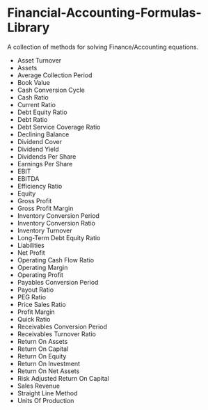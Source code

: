 # Financial-Accounting-Formulas-Library

A collection of methods for solving Finance/Accounting equations.

* Asset Turnover
* Assets
* Average Collection Period
* Book Value
* Cash Conversion Cycle
* Cash Ratio
* Current Ratio
* Debt Equity Ratio
* Debt Ratio
* Debt Service Coverage Ratio
* Declining Balance
* Dividend Cover
* Dividend Yield
* Dividends Per Share
* Earnings Per Share
* EBIT
* EBITDA
* Efficiency Ratio
* Equity
* Gross Profit
* Gross Profit Margin
* Inventory Conversion Period
* Inventory Conversion Ratio
* Inventory Turnover
* Long-Term Debt Equity Ratio
* Liabilities
* Net Profit
* Operating Cash Flow Ratio
* Operating Margin
* Operating Profit
* Payables Conversion Period
* Payout Ratio
* PEG Ratio
* Price Sales Ratio
* Profit Margin
* Quick Ratio
* Receivables Conversion Period
* Receivables Turnover Ratio
* Return On Assets
* Return On Capital
* Return On Equity
* Return On Investment
* Return On Net Assets
* Risk Adjusted Return On Capital
* Sales Revenue
* Straight Line Method
* Units Of Production
